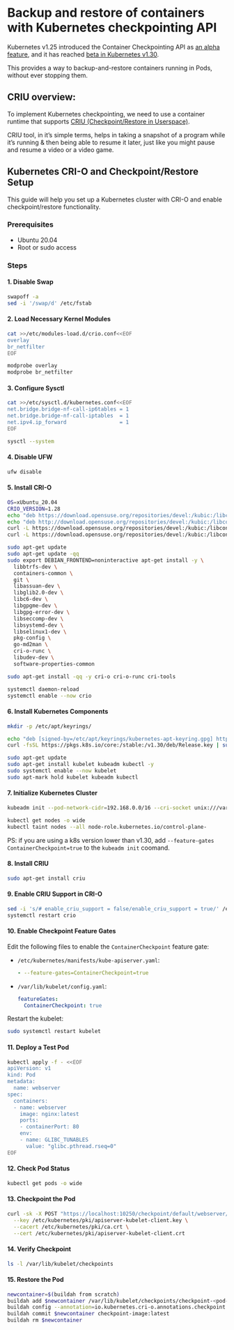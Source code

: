 # Backup and restore of containers with Kubernetes checkpointing API

Kubernetes v1.25 introduced the Container Checkpointing API as [an alpha feature](https://kubernetes.io/blog/2022/12/05/forensic-container-checkpointing-alpha/), and it has reached [beta in Kubernetes v1.30](https://kubernetes.io/docs/reference/node/kubelet-checkpoint-api/).

This provides a way to backup-and-restore containers running in Pods, without ever stopping them.


## CRIU overview:

To implement Kubernetes checkpointing, we need to use a container runtime that supports [CRIU (Checkpoint/Restore in Userspace)](https://criu.org/Main_Page).

CRIU tool, in it’s simple terms, helps in taking a snapshot of a program while it’s running & then being able to resume it later, just like you might pause and resume a video or a video game.



## Kubernetes CRI-O and Checkpoint/Restore Setup

This guide will help you set up a Kubernetes cluster with CRI-O and enable checkpoint/restore functionality.

### Prerequisites

- Ubuntu 20.04
- Root or sudo access

### Steps

#### 1. Disable Swap

```sh
swapoff -a
sed -i '/swap/d' /etc/fstab
```

#### 2. Load Necessary Kernel Modules

```sh
cat >>/etc/modules-load.d/crio.conf<<EOF
overlay
br_netfilter
EOF

modprobe overlay
modprobe br_netfilter
```

#### 3. Configure Sysctl

```sh
cat >>/etc/sysctl.d/kubernetes.conf<<EOF
net.bridge.bridge-nf-call-ip6tables = 1
net.bridge.bridge-nf-call-iptables  = 1
net.ipv4.ip_forward                 = 1
EOF

sysctl --system
```

#### 4. Disable UFW

```sh
ufw disable
```

#### 5. Install CRI-O

```sh
OS=xUbuntu_20.04
CRIO_VERSION=1.28
echo "deb https://download.opensuse.org/repositories/devel:/kubic:/libcontainers:/stable/$OS/ /" | sudo tee /etc/apt/sources.list.d/devel:kubic:libcontainers:stable.list
echo "deb http://download.opensuse.org/repositories/devel:/kubic:/libcontainers:/stable:/cri-o:/$CRIO_VERSION/$OS/ /" | sudo tee /etc/apt/sources.list.d/devel:kubic:libcontainers:stable:cri-o:$CRIO_VERSION.list
curl -L https://download.opensuse.org/repositories/devel:/kubic:/libcontainers:/stable:/cri-o:/1.28:/1.28.0/xUbuntu_20.04/Release.key | sudo apt-key --keyring /etc/apt/trusted.gpg.d/libcontainers.gpg add -
curl -L https://download.opensuse.org/repositories/devel:/kubic:/libcontainers:/stable/$OS/Release.key | sudo apt-key --keyring /etc/apt/trusted.gpg.d/libcontainers.gpg add -

sudo apt-get update
sudo apt-get update -qq
sudo export DEBIAN_FRONTEND=noninteractive apt-get install -y \
  libbtrfs-dev \
  containers-common \
  git \
  libassuan-dev \
  libglib2.0-dev \
  libc6-dev \
  libgpgme-dev \
  libgpg-error-dev \
  libseccomp-dev \
  libsystemd-dev \
  libselinux1-dev \
  pkg-config \
  go-md2man \
  cri-o-runc \
  libudev-dev \
  software-properties-common

sudo apt-get install -qq -y cri-o cri-o-runc cri-tools

systemctl daemon-reload
systemctl enable --now crio
```

#### 6. Install Kubernetes Components

```sh
mkdir -p /etc/apt/keyrings/

echo "deb [signed-by=/etc/apt/keyrings/kubernetes-apt-keyring.gpg] https://pkgs.k8s.io/core:/stable:/v1.30/deb/ /" | sudo tee /etc/apt/sources.list.d/kubernetes.list
curl -fsSL https://pkgs.k8s.io/core:/stable:/v1.30/deb/Release.key | sudo gpg --dearmor -o /etc/apt/keyrings/kubernetes-apt-keyring.gpg

sudo apt-get update
sudo apt-get install kubelet kubeadm kubectl -y
sudo systemctl enable --now kubelet
sudo apt-mark hold kubelet kubeadm kubectl
```

#### 7. Initialize Kubernetes Cluster

```sh
kubeadm init --pod-network-cidr=192.168.0.0/16 --cri-socket unix:///var/run/crio/crio.sock  --ignore-preflight-errors=NumCPU

kubectl get nodes -o wide
kubectl taint nodes --all node-role.kubernetes.io/control-plane-
```

PS: if you are using a k8s version lower than v1.30, add `--feature-gates ContainerCheckpoint=true` to the `kubeadm init` coomand.

#### 8. Install CRIU

```sh
sudo apt-get install criu
```

#### 9. Enable CRIU Support in CRI-O

```sh
sed -i 's/# enable_criu_support = false/enable_criu_support = true/' /etc/crio/crio.conf
systemctl restart crio
```

#### 10. Enable Checkpoint Feature Gates

Edit the following files to enable the `ContainerCheckpoint` feature gate:

- `/etc/kubernetes/manifests/kube-apiserver.yaml`:
  ```yaml
  - --feature-gates=ContainerCheckpoint=true
  ```

- `/var/lib/kubelet/config.yaml`:
  ```yaml
  featureGates:
    ContainerCheckpoint: true
  ```

Restart the kubelet:

```sh
sudo systemctl restart kubelet
```

#### 11. Deploy a Test Pod

```sh
kubectl apply -f - <<EOF
apiVersion: v1
kind: Pod
metadata:
  name: webserver
spec:
  containers:
  - name: webserver
    image: nginx:latest
    ports:
    - containerPort: 80
    env:
    - name: GLIBC_TUNABLES
      value: "glibc.pthread.rseq=0"
EOF
```

#### 12. Check Pod Status

```sh
kubectl get pods -o wide
```

#### 13. Checkpoint the Pod

```sh
curl -sk -X POST "https://localhost:10250/checkpoint/default/webserver/webserver" \
  --key /etc/kubernetes/pki/apiserver-kubelet-client.key \
  --cacert /etc/kubernetes/pki/ca.crt \
  --cert /etc/kubernetes/pki/apiserver-kubelet-client.crt
```

#### 14. Verify Checkpoint

```sh
ls -l /var/lib/kubelet/checkpoints
```

#### 15. Restore the Pod

```sh
newcontainer=$(buildah from scratch)
buildah add $newcontainer /var/lib/kubelet/checkpoints/checkpoint-<pod-name>_<namespace-name>-<container-name>-<timestamp>.tar /
buildah config --annotation=io.kubernetes.cri-o.annotations.checkpoint.name=<container-name> $newcontainer
buildah commit $newcontainer checkpoint-image:latest
buildah rm $newcontainer
```
